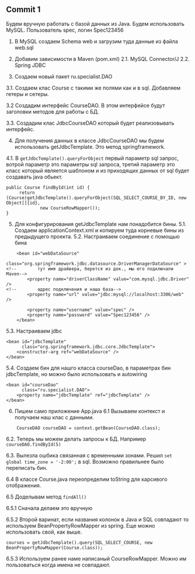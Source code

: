 Commit 1
---------------

Будем вручную работать с базой данных из Java. Будем использовать MySQL. Пользователь spec, логин Spec123456

1. В MySQL создаем Schema web и загрузим туда данные из файла web.sql

2. Добавим зависимости в Maven (pom.xml)
2.1. MySQL Connector/J
2.2. Spring JDBC

3. Создаем новый пакет ru.specialist.DAO

3.1. Создаем клас Course с такими же полями как и в sql. Добавляем гетеры и сетеры.

3.2 Создадим интерфейс CourseDAO. В этом интерфейсе будут заголовки методов для работы с БД.

3.3. Создадим клас JdbcCourseDAO который будет реализовывать интерфейс.

4. Для получения данных в классе JdbcCourseDAO  мы будем использовать getJdbcTemplate. Это метод springframework.

4.1. В `getJdbcTemplate().queryForObject` первый параметр sql запрос, вотрой параметр это параметры sql запроса,
третий параметр это класс который является шаблоном и из приходящих данных от sql будет создавать java обьект.

    public Course findById(int id) { 
         return (Course)getJdbcTemplate().queryForObject(SQL_SELECT_COURSE_BY_ID, new Object[]{id},
                 new CourseRowMapper());
    }
    
5. Для конфигурирования getJdbcTemplate нам понадобится бины. 
5.1. Создаем applicationContext.xml и копируем туда корневые бины из предыдущего проекта.
5.2. Настраиваем соединение с помощью бина
```
    <bean id="webDataSource"
          class="org.springframework.jdbc.datasource.DriverManagerDataSource" >
<!--        тут имя драйвера, берется из док., мы его подключали Maven-->
        <property name="driverClassName" value="com.mysql.jdbc.Driver" />
<!--        адрес подключения и наша база-->
        <property name="url" value="jdbc:mysql://localhost:3306/web" />
        
        <property name="username" value="spec" />
        <property name="password" value="Spec123456" />
    </bean>
```
5.3. Настраиваем jdbc

    <bean id="jdbcTemplate"
          class="org.springframework.jdbc.core.JdbcTemplate">
        <constructor-arg ref="webDataSource" />
    </bean>
    
5.4. Создаем бин для нашго класса  courseDao, в параметрах бин jdbcTemplate, но можно было использовать и autowiring

    <bean id="courseDao"
          class="ru.specialist.DAO">
        <property name="jdbcTemplate" ref="jdbcTemplate" />
    </bean>
    
6. Пишем само приложение App.java
6.1 Вызываем контекст и получаем наш клас с данными.
```
    CourseDAO courseDAO = context.getBean(CourseDAO.class);
```
6.2. Теперь мы можем делать запросы к БД. Например `courseDAO.findById(5)`        

6.3. Вылезла ошбика связанная с временными зонами. Решил `set global time_zone = '-2:00';` в sql. Возможно правильнее было переписать бин.

6.4 В классе Course.java переопределим toString для карсивого отображения.

6.5 Доделывам метод `findAll()`

6.5.1 Сначала делаем это вручную

6.5.2 Второй варинат, если названия колонок в Java и SQL совпадают то используем BeanPropertyRowMapper из spring. Еще можно использовать свой, как выше.

    courses = getJdbcTemplate().query(SQL_SELECT_COURSE, new BeanPropertyRowMapper(Course.class));
    
6.5.3 Используем ранее наме написаный CourseRowMapper. Можно им пользоваться когда имена не совпадают.